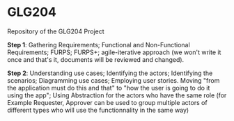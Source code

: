 # GLG204
Repository of the GLG204 Project

**Step 1**: Gathering Requirements; Functional and Non-Functional Requirements; FURPS; FURPS+; agile-iterative approach (we won't write it once and that's it, documents will be reviewed and changed).

**Step 2**: Understanding use cases; Identifying the actors; Identifying the scenarios; Diagramming use cases; Employing user stories. Moving "from the application must do this and that" to "how the user is going to do it using the app"; Using Abstraction for the actors who have the same role (for Example Requester, Approver can be used to group multiple actors of different types who will use the functionnality in the same way)
